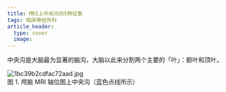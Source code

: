 ```yaml
---
title: MRI上中央沟的5种征象
tags: 临床神经外科
article_header:
  type: cover
  image:
---
```


中央沟是大脑最为显著的脑沟，大脑以此来分割两个主要的「叶」：额叶和顶叶。

![1bc39b2cdfac72aad.jpg](https://s1.imagehub.cc/images/2021/10/17/1bc39b2cdfac72aad.jpg) <br/>
图 1. 颅脑 MRI 轴位图上中央沟（蓝色点线所示）
